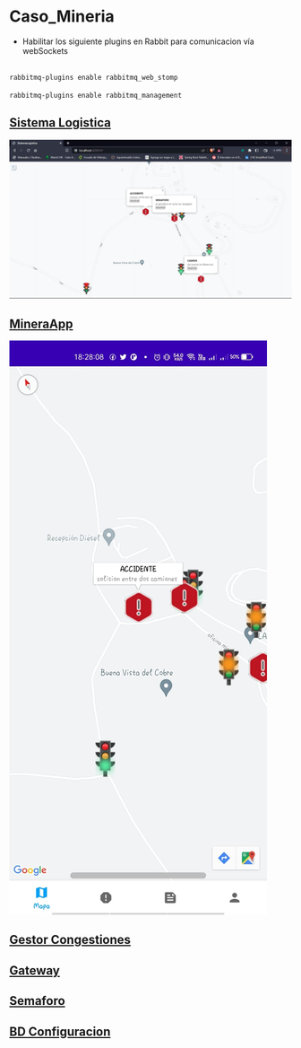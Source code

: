 # Caso_Mineria


* Habilitar los siguiente plugins en Rabbit para comunicacion vía webSockets 

```

rabbitmq-plugins enable rabbitmq_web_stomp

rabbitmq-plugins enable rabbitmq_management

```




## [Sistema Logistica](/SistemaLogistica/)

 ![Screen Sistema Logistica](/imgs/SistemaLogistica.png)

 ## [MineraApp](/Movil/)
![Screen mineria App](/imgs/MineriaApp.jpg)

## [Gestor Congestiones](/api_congestion/)

## [Gateway](/gateway/)

## [Semaforo](/BrokerMensajeria/)

## [BD Configuracion](/bdServer/)

